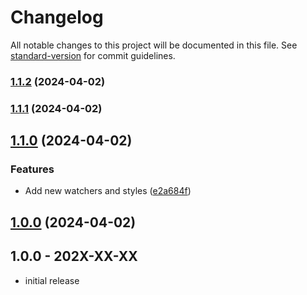# Changelog

All notable changes to this project will be documented in this file. See [standard-version](https://github.com/conventional-changelog/standard-version) for commit guidelines.

### [1.1.2](https://github.com/TheJenos/laradump-php/compare/v1.1.0...v1.1.2) (2024-04-02)

### [1.1.1](https://github.com/TheJenos/laradump-php/compare/v1.1.0...v1.1.1) (2024-04-02)

## [1.1.0](https://github.com/TheJenos/laradump-php/compare/v1.0.0...v1.1.0) (2024-04-02)

### Features

* Add new watchers and styles ([e2a684f](https://github.com/TheJenos/laradump-php/commit/e2a684ff049a9fde4e9c56b4c51ce9e820592a66))

## [1.0.0](https://github.com/TheJenos/laradump-php/compare/v0.0.3...v1.0.0) (2024-04-02)

## 1.0.0 - 202X-XX-XX

- initial release
